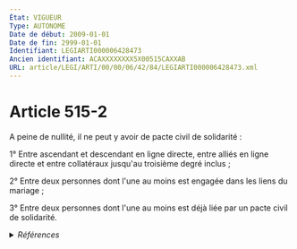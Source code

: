 ```yaml
---
État: VIGUEUR
Type: AUTONOME
Date de début: 2009-01-01
Date de fin: 2999-01-01
Identifiant: LEGIARTI000006428473
Ancien identifiant: ACAXXXXXXXX5X00515CAXXAB
URL: article/LEGI/ARTI/00/00/06/42/84/LEGIARTI000006428473.xml
---
```


<h1>Article 515-2</h1>

A peine de nullité, il ne peut y avoir de pacte civil de solidarité :<br />

1° Entre ascendant et descendant en ligne directe, entre alliés en ligne directe
et entre collatéraux jusqu'au troisième degré inclus ;<br />

2° Entre deux personnes dont l'une au moins est engagée dans les liens du
mariage ;<br />

3° Entre deux personnes dont l'une au moins est déjà liée par un pacte civil de
solidarité.


<details>
  <summary><em>Références</em></summary>

  <h2>Textes faisant référence à l'article</h2>
  
  <ul>
    <li>
      <a href="https://legal.tricoteuses.fr//redirection/JORFTEXT000000430707?vers=git&vers=legifrance">LOI n° 2007-308 du 5 mars 2007 portant réforme de la protection juridique des majeurs</a> MODIFICATION cible
    </li>
  </ul>
  
  <h2>Références faites par l'article</h2>
  
  <ul>
    <li>
      1999-12-21 CITATION cible <a href="https://legal.tricoteuses.fr//redirection/LEGIARTI000039346141?vers=git&vers=legifrance">Décret n°99-1089 du 21 décembre 1999 pris pour l'application des articles 515-3 et 515-7 du code civil et relatif à la déclaration, à la modification et à la dissolution du pacte civil de solidarité - article 1 AUTONOME VIGUEUR, en vigueur depuis le 2020-01-01</a>
    </li>
    <li>
      2006-12-23 CITATION cible <a href="https://legal.tricoteuses.fr//redirection/LEGIARTI000039726239?vers=git&vers=legifrance">Décret n°2006-1806 du 23 décembre 2006 relatif à la déclaration, la modification, la dissolution et la publicité du pacte civil de solidarité. - article 1 AUTONOME VIGUEUR, en vigueur depuis le 2020-01-01</a>
    </li>
    <li>
      CODIFICATION source Loi 1803-03-14
    </li>
    <li>
      2007-03-05 MODIFICATION source <a href="https://legal.tricoteuses.fr//redirection/JORFTEXT000000430707?vers=git&vers=legifrance">LOI n° 2007-308 du 5 mars 2007 portant réforme de la protection juridique des majeurs</a>
    </li>
    <li>
      2999-01-01 CITATION cible <a href="https://legal.tricoteuses.fr//redirection/LEGIARTI000006428481?vers=git&vers=legifrance">Code civil - article 515-3 AUTONOME MODIFIE, en vigueur du 1999-11-16 au 2007-01-01</a>
    </li>
  </ul>
</details>
